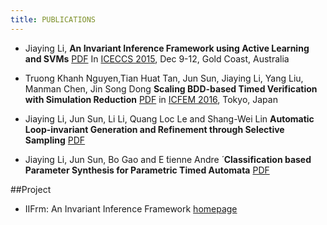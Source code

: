 ```yaml
---
title: PUBLICATIONS
---
```

* Jiaying Li, 
**An Invariant Inference Framework using Active Learning and SVMs**  [PDF](http://lijiaying.github.io/PDF/iceccs2015.pdf)
In [ICECCS 2015](http://iceccs2015.monash.edu.au/2015/index.jsp), Dec 9-12, Gold Coast, Australia

* Truong Khanh Nguyen,Tian Huat Tan, Jun Sun, Jiaying Li, Yang Liu, Manman Chen, Jin Song Dong
**Scaling BDD-based Timed Verification with Simulation Reduction** [PDF](http://lijiaying.github.io/PDF/icfem2016.pdf)
in [ICFEM 2016](http://xxx), Tokyo, Japan

* Jiaying Li, Jun Sun, Li Li, Quang Loc Le and Shang-Wei Lin 
**Automatic Loop-invariant Generation and Refinement through Selective Sampling** [PDF](http://lijiaying.github.io/PDF/ase17.pdf)

* Jiaying Li, Jun Sun, Bo Gao and E ́tienne Andre ́
**Classification based Parameter Synthesis for Parametric Timed Automata** [PDF](http://lijiaying.github.io/PDF/icfem17.pdf)

##Project
* IIFrm: An Invariant Inference Framework [homepage](http://iifrm.github.io/)
